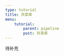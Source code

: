```yaml
---
type: tutorial
title: 共享库
menu:
    tutorial:
        parent: pipeline
        post: 共享库
---
```


待补充
